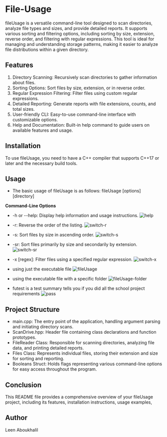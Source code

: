 ﻿# File-Usage
fileUsage is a versatile command-line tool designed to scan directories, analyze file types and sizes, and provide detailed reports. It supports various sorting and filtering options, including sorting by size, extension, reverse order, and filtering with regular expressions. This tool is ideal for managing and understanding storage patterns, making it easier to analyze file distributions within a given directory.

## Features
1. Directory Scanning: Recursively scan directories to gather information about files.
2. Sorting Options: Sort files by size, extension, or in reverse order.
3. Regular Expression Filtering: Filter files using custom regular expressions.
4. Detailed Reporting: Generate reports with file extensions, counts, and total sizes.
5. User-friendly CLI: Easy-to-use command-line interface with customizable options.
6. Help and Documentation: Built-in help command to guide users on available features and usage.

## Installation
To use fileUsage, you need to have a C++ compiler that supports C++17 or later and the necessary build tools.

## Usage
- The basic usage of fileUsage is as follows:
fileUsage [options] [directory]

**Command-Line Options**
- -h or --help: Display help information and usage instructions.
![help](https://github.com/user-attachments/assets/d83eb0d2-7e15-428b-ad15-4bb15a02e449)


- -r: Reverse the order of the listing.
![switch-r](https://github.com/user-attachments/assets/64103d8c-bf15-41b9-a415-8ee0d69c8a38)

- -s: Sort files by size in ascending order.
![switch-s](https://github.com/user-attachments/assets/55af7d8c-a729-4384-bbf8-7a7cb691de3e)

- -sr: Sort files primarily by size and secondarily by extension.
![switch-sr](https://github.com/user-attachments/assets/52a0e823-d5ad-4977-bb0b-9562d435d1a7)

- -x [regex]: Filter files using a specified regular expression.
![switch-x](https://github.com/user-attachments/assets/d8a6fc74-5042-436c-99b0-349b56880278)

- using just the executable file
![fileUsage](https://github.com/user-attachments/assets/af037039-d3ba-433a-bc53-ac3c3e034f37)

- using the executable file with a specific folder
![fileUsage-folder](https://github.com/user-attachments/assets/3cd1087f-3af3-420a-ae5a-136119dcd676)

- futest is a test summary tells you if you did all the school project requirements 
![pass](https://github.com/user-attachments/assets/5d5c2d18-eb21-4b4c-943b-1481e60f7b58)


## Project Structure
- main.cpp: The entry point of the application, handling argument parsing and initiating directory scans.
-  ScanDrive.hpp: Header file containing class declarations and function prototypes.
- FileReader Class: Responsible for scanning directories, analyzing file data, and printing detailed reports.
- Files Class: Represents individual files, storing their extension and size for sorting and reporting.
- Booleans Struct: Holds flags representing various command-line options for easy access throughout the program.

## Conclusion
This README file provides a comprehensive overview of your fileUsage project, including its features, installation instructions, usage examples,

## Author 
Leen Aboukhalil


